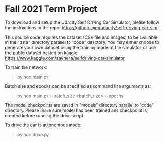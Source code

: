 # Fall 2021 Term Project 

To download and setup the Udacity Self Driving Car Simulator, please follow the instructions in the repo:
https://github.com/udacity/self-driving-car-sim

This source code requires the dataset (CSV file and images) to be available in the "data" directory parallel to "code" directory. You may either choose to generate your own dataset using the training mode of the simulator, or use the public dataset hosted on kaggle: https://www.kaggle.com/zaynena/selfdriving-car-simulator

To train the network:
> python main.py

Batch size and epochs can be specified as command line arguments as:
> python main.py --batch_size <batch_size> --epochs <epochs>

The model checkpoints are saved in "models" directory parallel to "code" directory. Please make sure model has been trained and checkpoint is created before running the drive script.

To drive the car is autonomous mode:
> python drive.py
